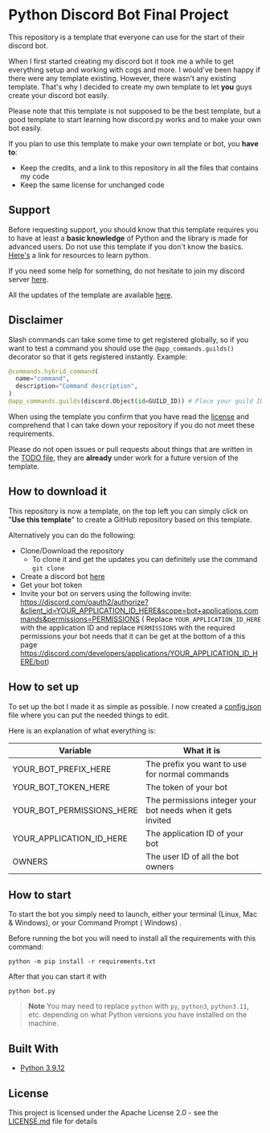 # Python Discord Bot Final Project


This repository is a template that everyone can use for the start of their discord bot.

When I first started creating my discord bot it took me a while to get everything setup and working with cogs and more.
I would've been happy if there were any template existing. However, there wasn't any existing template. That's why I
decided to create my own template to let <b>you</b> guys create your discord bot easily.

Please note that this template is not supposed to be the best template, but a good template to start learning how
discord.py works and to make your own bot easily.

If you plan to use this template to make your own template or bot, you **have to**:

- Keep the credits, and a link to this repository in all the files that contains my code
- Keep the same license for unchanged code

## Support

Before requesting support, you should know that this template requires you to have at least a **basic knowledge** of
Python and the library is made for advanced users. Do not use this template if you don't know the
basics. [Here's](https://pythondiscord.com/pages/resources) a link for resources to learn python.

If you need some help for something, do not hesitate to join my discord server [here](https://discord.gg/mTBrXyWxAF).

All the updates of the template are available [here](UPDATES.md).

## Disclaimer

Slash commands can take some time to get registered globally, so if you want to test a command you should use
the `@app_commands.guilds()` decorator so that it gets registered instantly. Example:

```py
@commands.hybrid_command(
  name="command",
  description="Command description",
)
@app_commands.guilds(discord.Object(id=GUILD_ID)) # Place your guild ID here
```

When using the template you confirm that you have read the [license](LICENSE.md) and comprehend that I can take down
your repository if you do not meet these requirements.

Please do not open issues or pull requests about things that are written in the [TODO file](TODO.md), they are **already** under work for a future version of the template.

## How to download it

This repository is now a template, on the top left you can simply click on "**Use this template**" to create a GitHub
repository based on this template.

Alternatively you can do the following:

* Clone/Download the repository
    * To clone it and get the updates you can definitely use the command
      `git clone`
* Create a discord bot [here](https://discord.com/developers/applications)
* Get your bot token
* Invite your bot on servers using the following invite:
  https://discord.com/oauth2/authorize?&client_id=YOUR_APPLICATION_ID_HERE&scope=bot+applications.commands&permissions=PERMISSIONS (
  Replace `YOUR_APPLICATION_ID_HERE` with the application ID and replace `PERMISSIONS` with the required permissions
  your bot needs that it can be get at the bottom of a this
  page https://discord.com/developers/applications/YOUR_APPLICATION_ID_HERE/bot)

## How to set up

To set up the bot I made it as simple as possible. I now created a [config.json](config.json) file where you can put the
needed things to edit.

Here is an explanation of what everything is:

| Variable                  | What it is                                                            |
| ------------------------- | ----------------------------------------------------------------------|
| YOUR_BOT_PREFIX_HERE      | The prefix you want to use for normal commands                        |
| YOUR_BOT_TOKEN_HERE       | The token of your bot                                                 |
| YOUR_BOT_PERMISSIONS_HERE | The permissions integer your bot needs when it gets invited           |
| YOUR_APPLICATION_ID_HERE  | The application ID of your bot                                        |
| OWNERS                    | The user ID of all the bot owners                                     |


## How to start

To start the bot you simply need to launch, either your terminal (Linux, Mac & Windows), or your Command Prompt (
Windows)
.

Before running the bot you will need to install all the requirements with this command:

```
python -m pip install -r requirements.txt
```

After that you can start it with

```
python bot.py
```

> **Note** You may need to replace `python` with `py`, `python3`, `python3.11`, etc. depending on what Python versions you have installed on the machine.

<!-- ## Issues or Questions

If you have any issues or questions of how to code a specific command, you can:

* Join my discord server [here](https://discord.gg/mTBrXyWxAF) -->
<!-- 
Me or other people will take their time to answer and help you. -->

<!-- ## Versioning

We use [SemVer](http://semver.org) for versioning. For the versions available, see
the [tags on this repository](https://github.com/kkrypt0nn/Python-Discord-Bot-Template/tags). -->

## Built With

* [Python 3.9.12](https://www.python.org/)

## License

This project is licensed under the Apache License 2.0 - see the [LICENSE.md](LICENSE.md) file for details
